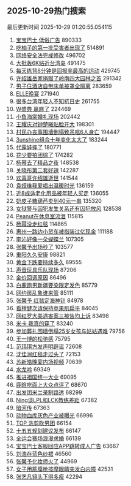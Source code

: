 ## 2025-10-29热门搜索 
最后更新时间 2025-10-29 01:20:55.054115 
1. [宝宝巴士 低俗广告](https://s.weibo.com/weibo?q=%E5%AE%9D%E5%AE%9D%E5%B7%B4%E5%A3%AB%20%E4%BD%8E%E4%BF%97%E5%B9%BF%E5%91%8A&t=31&band_rank=1&Refer=top) 890333
1. [吃柚子的第一批受害者出现了](https://s.weibo.com/weibo?q=%23%E5%90%83%E6%9F%9A%E5%AD%90%E7%9A%84%E7%AC%AC%E4%B8%80%E6%89%B9%E5%8F%97%E5%AE%B3%E8%80%85%E5%87%BA%E7%8E%B0%E4%BA%86%23&t=31&band_rank=2&Refer=top) 514891
1. [网络安全法完成修改](https://s.weibo.com/weibo?q=%23%E7%BD%91%E7%BB%9C%E5%AE%89%E5%85%A8%E6%B3%95%E5%AE%8C%E6%88%90%E4%BF%AE%E6%94%B9%23&t=31&band_rank=3&Refer=top) 496702
1. [大批轰6K贴近台湾岛](https://s.weibo.com/weibo?q=%23%E5%A4%A7%E6%89%B9%E8%BD%B06K%E8%B4%B4%E8%BF%91%E5%8F%B0%E6%B9%BE%E5%B2%9B%23&t=31&band_rank=4&Refer=top) 491475
1. [每天练背8分钟是回报率最高的运动](https://s.weibo.com/weibo?q=%E6%AF%8F%E5%A4%A9%E7%BB%83%E8%83%8C8%E5%88%86%E9%92%9F%E6%98%AF%E5%9B%9E%E6%8A%A5%E7%8E%87%E6%9C%80%E9%AB%98%E7%9A%84%E8%BF%90%E5%8A%A8&t=31&band_rank=5&Refer=top) 429745
1. [许绍雄岳家捐赠了岭南四大园林之首](https://s.weibo.com/weibo?q=%23%E8%AE%B8%E7%BB%8D%E9%9B%84%E5%B2%B3%E5%AE%B6%E6%8D%90%E8%B5%A0%E4%BA%86%E5%B2%AD%E5%8D%97%E5%9B%9B%E5%A4%A7%E5%9B%AD%E6%9E%97%E4%B9%8B%E9%A6%96%23&t=31&band_rank=6&Refer=top) 291342
1. [男子住酒店自带床单被罩全隔离](https://s.weibo.com/weibo?q=%23%E7%94%B7%E5%AD%90%E4%BD%8F%E9%85%92%E5%BA%97%E8%87%AA%E5%B8%A6%E5%BA%8A%E5%8D%95%E8%A2%AB%E7%BD%A9%E5%85%A8%E9%9A%94%E7%A6%BB%23&t=31&band_rank=10&Refer=top) 283659
1. [ELLE晚宴](https://s.weibo.com/weibo?q=ELLE%E6%99%9A%E5%AE%B4&t=31&band_rank=7&Refer=top) 271940
1. [很多台湾年轻人不知抗日史](https://s.weibo.com/weibo?q=%23%E5%BE%88%E5%A4%9A%E5%8F%B0%E6%B9%BE%E5%B9%B4%E8%BD%BB%E4%BA%BA%E4%B8%8D%E7%9F%A5%E6%8A%97%E6%97%A5%E5%8F%B2%23&t=31&band_rank=8&Refer=top) 261755
1. [W盛典 赢麻了](https://s.weibo.com/weibo?q=W%E7%9B%9B%E5%85%B8%20%E8%B5%A2%E9%BA%BB%E4%BA%86&t=31&band_rank=9&Refer=top) 224469
1. [小鱼海棠婚礼现场](https://s.weibo.com/weibo?q=%23%E5%B0%8F%E9%B1%BC%E6%B5%B7%E6%A3%A0%E5%A9%9A%E7%A4%BC%E7%8E%B0%E5%9C%BA%23&t=31&band_rank=11&Refer=top) 202442
1. [王耀庆对钟楚曦贴脸开大](https://s.weibo.com/weibo?q=%E7%8E%8B%E8%80%80%E5%BA%86%E5%AF%B9%E9%92%9F%E6%A5%9A%E6%9B%A6%E8%B4%B4%E8%84%B8%E5%BC%80%E5%A4%A7&t=31&band_rank=12&Refer=top) 198301
1. [村民办丧事围墙倒塌致吊唁6人身亡](https://s.weibo.com/weibo?q=%23%E6%9D%91%E6%B0%91%E5%8A%9E%E4%B8%A7%E4%BA%8B%E5%9B%B4%E5%A2%99%E5%80%92%E5%A1%8C%E8%87%B4%E5%90%8A%E5%94%816%E4%BA%BA%E8%BA%AB%E4%BA%A1%23&t=31&band_rank=13&Refer=top) 194447
1. [3unshine组合十年变化太大了](https://s.weibo.com/weibo?q=%233unshine%E7%BB%84%E5%90%88%E5%8D%81%E5%B9%B4%E5%8F%98%E5%8C%96%E5%A4%AA%E5%A4%A7%E4%BA%86%23&t=31&band_rank=14&Refer=top) 183244
1. [代露娃摔了](https://s.weibo.com/weibo?q=%E4%BB%A3%E9%9C%B2%E5%A8%83%E6%91%94%E4%BA%86&t=31&band_rank=15&Refer=top) 180771
1. [花少要拍团综了](https://s.weibo.com/weibo?q=%23%E8%8A%B1%E5%B0%91%E8%A6%81%E6%8B%8D%E5%9B%A2%E7%BB%BC%E4%BA%86%23&t=31&band_rank=16&Refer=top) 174282
1. [杨幂去了精品之夜](https://s.weibo.com/weibo?q=%23%E6%9D%A8%E5%B9%82%E5%8E%BB%E4%BA%86%E7%B2%BE%E5%93%81%E4%B9%8B%E5%A4%9C%23&t=31&band_rank=17&Refer=top) 148538
1. [关晓彤第二套好辣](https://s.weibo.com/weibo?q=%23%E5%85%B3%E6%99%93%E5%BD%A4%E7%AC%AC%E4%BA%8C%E5%A5%97%E5%A5%BD%E8%BE%A3%23&t=31&band_rank=18&Refer=top) 142287
1. [欢喜哥许绍雄逝世](https://s.weibo.com/weibo?q=%23%E6%AC%A2%E5%96%9C%E5%93%A5%E8%AE%B8%E7%BB%8D%E9%9B%84%E9%80%9D%E4%B8%96%23&t=31&band_rank=19&Refer=top) 141544
1. [袁娅维我爱唱出温暖时光](https://s.weibo.com/weibo?q=%23%E8%A2%81%E5%A8%85%E7%BB%B4%E6%88%91%E7%88%B1%E5%94%B1%E5%87%BA%E6%B8%A9%E6%9A%96%E6%97%B6%E5%85%89%23&t=31&band_rank=20&Refer=top) 136159
1. [近8成适老化用品被年轻人买走](https://s.weibo.com/weibo?q=%23%E8%BF%918%E6%88%90%E9%80%82%E8%80%81%E5%8C%96%E7%94%A8%E5%93%81%E8%A2%AB%E5%B9%B4%E8%BD%BB%E4%BA%BA%E4%B9%B0%E8%B5%B0%23&t=31&band_rank=21&Refer=top) 136055
1. [奶皮子糖葫芦卖到40元一串](https://s.weibo.com/weibo?q=%23%E5%A5%B6%E7%9A%AE%E5%AD%90%E7%B3%96%E8%91%AB%E8%8A%A6%E5%8D%96%E5%88%B040%E5%85%83%E4%B8%80%E4%B8%B2%23&t=31&band_rank=22&Refer=top) 135320
1. [女狱警与囚犯发生关系还有囚犯放风](https://s.weibo.com/weibo?q=%23%E5%A5%B3%E7%8B%B1%E8%AD%A6%E4%B8%8E%E5%9B%9A%E7%8A%AF%E5%8F%91%E7%94%9F%E5%85%B3%E7%B3%BB%E8%BF%98%E6%9C%89%E5%9B%9A%E7%8A%AF%E6%94%BE%E9%A3%8E%23&t=31&band_rank=23&Refer=top) 128538
1. [Peanut在休息室流泪](https://s.weibo.com/weibo?q=Peanut%E5%9C%A8%E4%BC%91%E6%81%AF%E5%AE%A4%E6%B5%81%E6%B3%AA&t=31&band_rank=24&Refer=top) 115815
1. [杨幂没走红毯](https://s.weibo.com/weibo?q=%E6%9D%A8%E5%B9%82%E6%B2%A1%E8%B5%B0%E7%BA%A2%E6%AF%AF&t=31&band_rank=25&Refer=top) 114865
1. [惠州一路边小货车被指装过亿现金](https://s.weibo.com/weibo?q=%23%E6%83%A0%E5%B7%9E%E4%B8%80%E8%B7%AF%E8%BE%B9%E5%B0%8F%E8%B4%A7%E8%BD%A6%E8%A2%AB%E6%8C%87%E8%A3%85%E8%BF%87%E4%BA%BF%E7%8E%B0%E9%87%91%23&t=31&band_rank=26&Refer=top) 111188
1. [李沁好像一朵蝴蝶兰](https://s.weibo.com/weibo?q=%E6%9D%8E%E6%B2%81%E5%A5%BD%E5%83%8F%E4%B8%80%E6%9C%B5%E8%9D%B4%E8%9D%B6%E5%85%B0&t=31&band_rank=27&Refer=top) 107305
1. [张馨予出场秒了](https://s.weibo.com/weibo?q=%23%E5%BC%A0%E9%A6%A8%E4%BA%88%E5%87%BA%E5%9C%BA%E7%A7%92%E4%BA%86%23&t=31&band_rank=28&Refer=top) 103577
1. [重阳久久安康](https://s.weibo.com/weibo?q=%23%E9%87%8D%E9%98%B3%E4%B9%85%E4%B9%85%E5%AE%89%E5%BA%B7%23&t=31&band_rank=10&Refer=top) 98821
1. [黄金下跌要持续多久](https://s.weibo.com/weibo?q=%E9%BB%84%E9%87%91%E4%B8%8B%E8%B7%8C%E8%A6%81%E6%8C%81%E7%BB%AD%E5%A4%9A%E4%B9%85&t=31&band_rank=29&Refer=top) 89555
1. [声音玩具乐队现场](https://s.weibo.com/weibo?q=%23%E5%A3%B0%E9%9F%B3%E7%8E%A9%E5%85%B7%E4%B9%90%E9%98%9F%E7%8E%B0%E5%9C%BA%23&t=31&band_rank=30&Refer=top) 87206
1. [金价回调原因](https://s.weibo.com/weibo?q=%23%E9%87%91%E4%BB%B7%E5%9B%9E%E8%B0%83%E5%8E%9F%E5%9B%A0%23&t=31&band_rank=31&Refer=top) 86496
1. [白鹿跑男新疆要染限定发色](https://s.weibo.com/weibo?q=%23%E7%99%BD%E9%B9%BF%E8%B7%91%E7%94%B7%E6%96%B0%E7%96%86%E8%A6%81%E6%9F%93%E9%99%90%E5%AE%9A%E5%8F%91%E8%89%B2%23&t=31&band_rank=32&Refer=top) 85779
1. [网约房乱象谁来管](https://s.weibo.com/weibo?q=%23%E7%BD%91%E7%BA%A6%E6%88%BF%E4%B9%B1%E8%B1%A1%E8%B0%81%E6%9D%A5%E7%AE%A1%23&t=31&band_rank=15&Refer=top) 85111
1. [张馨予 红毯定海神针](https://s.weibo.com/weibo?q=%E5%BC%A0%E9%A6%A8%E4%BA%88%20%E7%BA%A2%E6%AF%AF%E5%AE%9A%E6%B5%B7%E7%A5%9E%E9%92%88&t=31&band_rank=33&Refer=top) 84978
1. [看檀健次请保持苹果肌扁平](https://s.weibo.com/weibo?q=%E7%9C%8B%E6%AA%80%E5%81%A5%E6%AC%A1%E8%AF%B7%E4%BF%9D%E6%8C%81%E8%8B%B9%E6%9E%9C%E8%82%8C%E6%89%81%E5%B9%B3&t=31&band_rank=34&Refer=top) 84045
1. [网红罗大美遇害案三被告均上诉](https://s.weibo.com/weibo?q=%23%E7%BD%91%E7%BA%A2%E7%BD%97%E5%A4%A7%E7%BE%8E%E9%81%87%E5%AE%B3%E6%A1%88%E4%B8%89%E8%A2%AB%E5%91%8A%E5%9D%87%E4%B8%8A%E8%AF%89%23&t=31&band_rank=35&Refer=top) 83498
1. [米卡 我真的穿了](https://s.weibo.com/weibo?q=%E7%B1%B3%E5%8D%A1%20%E6%88%91%E7%9C%9F%E7%9A%84%E7%A9%BF%E4%BA%86&t=31&band_rank=36&Refer=top) 83240
1. [参加葬礼围墙倒塌25岁女孩与姑姑遇难](https://s.weibo.com/weibo?q=%23%E5%8F%82%E5%8A%A0%E8%91%AC%E7%A4%BC%E5%9B%B4%E5%A2%99%E5%80%92%E5%A1%8C25%E5%B2%81%E5%A5%B3%E5%AD%A9%E4%B8%8E%E5%A7%91%E5%A7%91%E9%81%87%E9%9A%BE%23&t=31&band_rank=37&Refer=top) 79756
1. [王一博的松弛感](https://s.weibo.com/weibo?q=%E7%8E%8B%E4%B8%80%E5%8D%9A%E7%9A%84%E6%9D%BE%E5%BC%9B%E6%84%9F&t=31&band_rank=38&Refer=top) 75795
1. [范玮琪方发声明辟谣](https://s.weibo.com/weibo?q=%23%E8%8C%83%E7%8E%AE%E7%90%AA%E6%96%B9%E5%8F%91%E5%A3%B0%E6%98%8E%E8%BE%9F%E8%B0%A3%23&t=31&band_rank=39&Refer=top) 72608
1. [沈佳润红毯走过头了](https://s.weibo.com/weibo?q=%E6%B2%88%E4%BD%B3%E6%B6%A6%E7%BA%A2%E6%AF%AF%E8%B5%B0%E8%BF%87%E5%A4%B4%E4%BA%86&t=31&band_rank=40&Refer=top) 72153
1. [苏新皓晚宴内场视频](https://s.weibo.com/weibo?q=%E8%8B%8F%E6%96%B0%E7%9A%93%E6%99%9A%E5%AE%B4%E5%86%85%E5%9C%BA%E8%A7%86%E9%A2%91&t=31&band_rank=41&Refer=top) 70639
1. [水龙吟](https://s.weibo.com/weibo?q=%E6%B0%B4%E9%BE%99%E5%90%9F&t=31&band_rank=42&Refer=top) 69349
1. [推进祖国统一大业](https://s.weibo.com/weibo?q=%23%E6%8E%A8%E8%BF%9B%E7%A5%96%E5%9B%BD%E7%BB%9F%E4%B8%80%E5%A4%A7%E4%B8%9A%23&t=31&band_rank=22&Refer=top) 69095
1. [鹿晗吃面上大众点评了](https://s.weibo.com/weibo?q=%23%E9%B9%BF%E6%99%97%E5%90%83%E9%9D%A2%E4%B8%8A%E5%A4%A7%E4%BC%97%E7%82%B9%E8%AF%84%E4%BA%86%23&t=31&band_rank=43&Refer=top) 68670
1. [出发团米兰录制路透](https://s.weibo.com/weibo?q=%23%E5%87%BA%E5%8F%91%E5%9B%A2%E7%B1%B3%E5%85%B0%E5%BD%95%E5%88%B6%E8%B7%AF%E9%80%8F%23&t=31&band_rank=44&Refer=top) 68299
1. [Ning谈LPL和LCK教练差距](https://s.weibo.com/weibo?q=Ning%E8%B0%88LPL%E5%92%8CLCK%E6%95%99%E7%BB%83%E5%B7%AE%E8%B7%9D&t=31&band_rank=45&Refer=top) 67382
1. [暗河传](https://s.weibo.com/weibo?q=%E6%9A%97%E6%B2%B3%E4%BC%A0&t=31&band_rank=46&Refer=top) 67363
1. [动物血库灰色产业被曝光](https://s.weibo.com/weibo?q=%23%E5%8A%A8%E7%89%A9%E8%A1%80%E5%BA%93%E7%81%B0%E8%89%B2%E4%BA%A7%E4%B8%9A%E8%A2%AB%E6%9B%9D%E5%85%89%23&t=31&band_rank=47&Refer=top) 66996
1. [TOP 洗剪吹男团](https://s.weibo.com/weibo?q=TOP%20%E6%B4%97%E5%89%AA%E5%90%B9%E7%94%B7%E5%9B%A2&t=31&band_rank=48&Refer=top) 66154
1. [十五五规划建议发布](https://s.weibo.com/weibo?q=%23%E5%8D%81%E4%BA%94%E4%BA%94%E8%A7%84%E5%88%92%E5%BB%BA%E8%AE%AE%E5%8F%91%E5%B8%83%23&t=31&band_rank=49&Refer=top) 66147
1. [全运会赛场浪漫求婚](https://s.weibo.com/weibo?q=%23%E5%85%A8%E8%BF%90%E4%BC%9A%E8%B5%9B%E5%9C%BA%E6%B5%AA%E6%BC%AB%E6%B1%82%E5%A9%9A%23&t=31&band_rank=50&Refer=top) 66139
1. [宝宝巴士客服回应APP跳转成人广告](https://s.weibo.com/weibo?q=%23%E5%AE%9D%E5%AE%9D%E5%B7%B4%E5%A3%AB%E5%AE%A2%E6%9C%8D%E5%9B%9E%E5%BA%94APP%E8%B7%B3%E8%BD%AC%E6%88%90%E4%BA%BA%E5%B9%BF%E5%91%8A%23&t=31&band_rank=24&Refer=top) 63667
1. [刘浩存蓝色纱裙](https://s.weibo.com/weibo?q=%23%E5%88%98%E6%B5%A9%E5%AD%98%E8%93%9D%E8%89%B2%E7%BA%B1%E8%A3%99%23&t=31&band_rank=30&Refer=top) 46560
1. [张馨予化妆师火了](https://s.weibo.com/weibo?q=%23%E5%BC%A0%E9%A6%A8%E4%BA%88%E5%8C%96%E5%A6%86%E5%B8%88%E7%81%AB%E4%BA%86%23&t=31&band_rank=32&Refer=top) 44969
1. [女子用筋膜枪按摩眼睛突发白内障](https://s.weibo.com/weibo?q=%23%E5%A5%B3%E5%AD%90%E7%94%A8%E7%AD%8B%E8%86%9C%E6%9E%AA%E6%8C%89%E6%91%A9%E7%9C%BC%E7%9D%9B%E7%AA%81%E5%8F%91%E7%99%BD%E5%86%85%E9%9A%9C%23&t=31&band_rank=35&Refer=top) 42531
1. [张艺凡镜头下得多瘦](https://s.weibo.com/weibo?q=%E5%BC%A0%E8%89%BA%E5%87%A1%E9%95%9C%E5%A4%B4%E4%B8%8B%E5%BE%97%E5%A4%9A%E7%98%A6&t=31&band_rank=49&Refer=top) 42294
